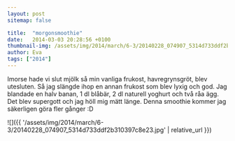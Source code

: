 ```yaml
---
layout: post
sitemap: false

title:  "morgonsmoothie"
date:   2014-03-03 20:28:56 +0100
thumbnail-img: /assets/img/2014/march/6-3/20140228_074907_5314d733ddf2b310397c8e23.jpg
author: Eva
tags: ["2014"]
---
```


Imorse hade vi slut mjölk så min vanliga frukost, havregrynsgröt, blev utesluten. Så jag slängde ihop en annan frukost som blev lyxig och god. Jag blandade en halv banan, 1 dl blåbär, 2 dl naturell yoghurt och två råa ägg. Det blev supergott och jag höll mig mätt länge. Denna smoothie kommer jag säkerligen göra fler gånger :D

![]({{ '/assets/img/2014/march/6-3/20140228_074907_5314d733ddf2b310397c8e23.jpg'  | relative_url }})

